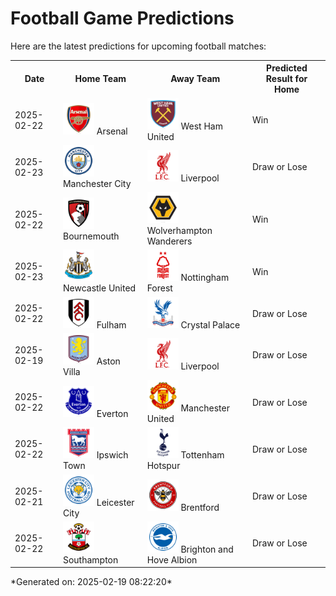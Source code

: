# Football Game Predictions

Here are the latest predictions for upcoming football matches:

<table>
  <tr>
    <th>Date</th>
    <th>Home Team</th>
    <th>Away Team</th>
    <th>Predicted Result for Home</th>
  </tr>
  <tr>
    <td>2025-02-22</td>
    <td><img src='logos/Arsenal.svg' alt='Arsenal' width='50'> Arsenal</td>
    <td><img src='logos/WestHamUnited.svg' alt='West Ham United' width='50'> West Ham United</td>
    <td>Win</td>
  </tr>
  <tr>
    <td>2025-02-23</td>
    <td><img src='logos/ManchesterCity.svg' alt='Manchester City' width='50'> Manchester City</td>
    <td><img src='logos/Liverpool.svg' alt='Liverpool' width='50'> Liverpool</td>
    <td>Draw or Lose</td>
  </tr>
  <tr>
    <td>2025-02-22</td>
    <td><img src='logos/Bournemouth.svg' alt='Bournemouth' width='50'> Bournemouth</td>
    <td><img src='logos/WolverhamptonWanderers.svg' alt='Wolverhampton Wanderers' width='50'> Wolverhampton Wanderers</td>
    <td>Win</td>
  </tr>
  <tr>
    <td>2025-02-23</td>
    <td><img src='logos/NewcastleUnited.svg' alt='Newcastle United' width='50'> Newcastle United</td>
    <td><img src='logos/NottinghamForest.svg' alt='Nottingham Forest' width='50'> Nottingham Forest</td>
    <td>Win</td>
  </tr>
  <tr>
    <td>2025-02-22</td>
    <td><img src='logos/Fulham.svg' alt='Fulham' width='50'> Fulham</td>
    <td><img src='logos/CrystalPalace.svg' alt='Crystal Palace' width='50'> Crystal Palace</td>
    <td>Draw or Lose</td>
  </tr>
  <tr>
    <td>2025-02-19</td>
    <td><img src='logos/AstonVilla.svg' alt='Aston Villa' width='50'> Aston Villa</td>
    <td><img src='logos/Liverpool.svg' alt='Liverpool' width='50'> Liverpool</td>
    <td>Draw or Lose</td>
  </tr>
  <tr>
    <td>2025-02-22</td>
    <td><img src='logos/Everton.svg' alt='Everton' width='50'> Everton</td>
    <td><img src='logos/ManchesterUnited.svg' alt='Manchester United' width='50'> Manchester United</td>
    <td>Draw or Lose</td>
  </tr>
  <tr>
    <td>2025-02-22</td>
    <td><img src='logos/IpswichTown.svg' alt='Ipswich Town' width='50'> Ipswich Town</td>
    <td><img src='logos/TottenhamHotspur.svg' alt='Tottenham Hotspur' width='50'> Tottenham Hotspur</td>
    <td>Draw or Lose</td>
  </tr>
  <tr>
    <td>2025-02-21</td>
    <td><img src='logos/LeicesterCity.svg' alt='Leicester City' width='50'> Leicester City</td>
    <td><img src='logos/Brentford.svg' alt='Brentford' width='50'> Brentford</td>
    <td>Draw or Lose</td>
  </tr>
  <tr>
    <td>2025-02-22</td>
    <td><img src='logos/Southampton.svg' alt='Southampton' width='50'> Southampton</td>
    <td><img src='logos/BrightonHoveAlbion.svg' alt='Brighton and Hove Albion' width='50'> Brighton and Hove Albion</td>
    <td>Draw or Lose</td>
  </tr>
</table>
*Generated on: 2025-02-19 08:22:20*

